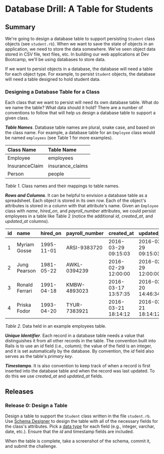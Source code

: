 # Database Drill: A Table for Students 
 

## Summary
We're going to design a database table to support persisting `Student` class objects (see `student.rb`).  When we want to save the state of objects in an application, we need to store the data somewhere.  We've seen object data stored in CSV file, text files, etc.  In building our web applications at Dev Bootcamp, we'll be using databases to store data.

If we want to persist objects in a database, the database will need a table for each object type.  For example, to persist `Student` objects, the database will need a table designed to hold student data.


### Designing a Database Table for a Class
Each class that we want to persist will need its own database table.  What do we name the table?  What data should it hold?  There are a number of conventions to follow that will help us design a database table to support a given class.

***Table Names***.  Database table names are plural, snake case, and based on the class name.  For example, a database table for an `Employee` class would be named `employees` (see Table 1 for more examples).

| Class Name     | Table Name       |
| :------------- | :---------       |
| Employee       | employees        |
| InsuranceClaim | insurance_claims |
| Person         | people           |

*Table 1*.  Class names and their mappings to table names.

***Rows and Columns***.  It can be helpful to envision a database table as a spreadsheet.  Each object is stored in its own row.  Each of the object's attributes is stored in a column with that attribute's name.  Given an `Employee` class with *name*, *hired_on*, and *payroll_number* attributes, we could persist employees in a table like Table 2 (notice the additional *id*, *created_at*, and *updated_at* columns).

| id  | name           | hired_on   | payroll_number | created_at          | updated_at          |
| :-- | :------------- | :--------- | :------------- | :------------------ | :------------------ |
| 1   | Myriam Gosse   | 1995-11-01 | ARSI-9383720   | 2016-03-29 09:15:03 | 2016-03-29 09:15:03 |
| 2   | Jung Pearson   | 1981-05-22 | AWKL-0394239   | 2016-02-29 12:00:00 | 2016-02-29 12:00:00 |
| 3   | Ronald Ferrari | 1991-04-18 | KMBW-4893023   | 2016-03-17 13:57:35 | 2016-03-20 14:46:34 |
| 4   | Priska Fodor   | 1993-04-20 | TYUR-7383921   | 2016-03-21 18:14:12 | 2016-03-21 18:14:12 |

*Table 2*.  Data held in an example employees table.


***Unique Identifier***.  Each record in a database table needs a value that distinguishes it from all other records in the table.  The convention built into Rails is to use an *id* field (i.e., column); the value of the field is an integer, and it is set automatically by the database.  By convention, the *id* field also serves as the table's *primary key*.


***Timestamps***.  It is also convention to keep track of when a record is first inserted into the database table and when the record was last updated.  To do this we use *created_at* and *updated_at* fields.


## Releases
### Release 0: Design a Table
Design a table to support the `Student` class written in the file `student.rb`.  Use [Schema Designer](https://schemadesigner.devbootcamp.com/) to design the table with all of the necessary fields for the class's attributes.  Pick a [data type](http://www.w3schools.com/sql/sql_datatypes_general.asp) for each field (e.g., integer, varchar, date, etc.).  Ensure that the *id* and timestamp fields are included.

When the table is complete, take a screenshot of the schema, commit it, and submit the challenge.

